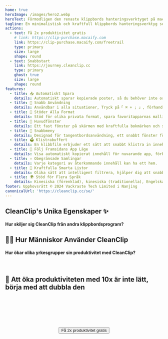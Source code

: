 ```yaml
---
home: true
heroImage: /images/hero2.webp
heroText: Förmodligen den renaste klippbords hanteringsverktyget på macOS!
tagline: En minimalistisk och kraftfull klippbords hanteringsverktyg som är skapat specifikt för Mac
actions:
  - text: Få 2x produktivitet gratis
    # link: https://clip-purchase.macaify.com
    link: https://clip-purchase.macaify.com/freetrail
    type: primary
    size: large
    shape: round
  - text: Snabbstart
    link: https://journey.cleanclip.cc
    type: primary
    ghost: true
    size: large
    shape: round
features:
  - title: 📥 Automatiskt Spara
    details: Automatiskt sparar kopierade poster, så du behöver inte oroa dig för att förlora viktig information.
  - title: 🚀 Snabb Användning
    details: Användbar i alla situationer, Tryck på「 ⌘ + ; 」, förhandsgranska med Space, och klistra in enkelt med klaviaturet.
  - title: 🌈 Stöder Alla Format
    details: Stöd för olika privata format, spara favoritapparnas mallinnehåll.
  - title: 📌 Huvudfönster
    details: Ett fast fönster på skärmen med kraftfulla bokmärken och smarta listor.
  - title: 🧲 Snabbmeny
    details: Designad för tangentbordsanvändning, ett snabbt fönster för omedelbar användning.
  - title: 🗳️ Klistrabuffert
    details: En klibbfilm erbjuder ett sätt att snabbt klistra in innehåll i ordning.
  - title: 🧲 Följ Framsidans App Läge
    details: Visa automatiskt kopierat innehåll för nuvarande app, förbättra effektiviteten i specifika scenarier.
  - title: ♾️ Obegränsade Samlingar
    details: Varje kategori av återkommande innehåll kan ha ett hem.
  - title: 🧠 Kraftfulla Smarta Listor
    details: Olika sätt att intelligent filtrera, hjälper dig att snabbt sortera och välja specifika innehåll.
  - title: 🌍 Stöd för Flera Språk
    details: Kinesiska (förenklad), kinesiska (traditionella), Engelska, 🇸🇰 slovenska, 🇫🇷 franska, 🇳🇱 nederländska <a href="/se/discounts">Hjälp översättningen</a>
footer: Upphovsrätt © 2024 Vackraste Tech Limited i Nanjing
canonicalUrl: 'https://cleanclip.cc/se/'
---
```


<div class="segments">
  <TabFeatures-MainWindow class="tabfeatures"/>
  <TabFeatures-QuickMenu class="tabfeatures"/>
  <TabFeatures-PasteStack class="tabfeatures"/>

  <div class="usp">

  ## CleanClip's Unika Egenskaper ✨
  #### Hur skiljer sig CleanClip från andra klippbordsprogram?

  <usp-Usp/>

  </div>
  
  <div class="usecase">

  ## 👩‍💻 Hur Människor Använder CleanClip
  #### Hur ökar olika yrkesgrupper sin produktivitet med CleanClip?

  <usecase-UseCases/>

  </div>

  <FAQPage />
  <div class="encourage">
  </br>

  ## 🚀 Att öka produktiviteten med 10x är inte lätt, börja med att dubbla den

  </br>
  </br>

  <div style="display: flex; justify-content: center;">
    <div style="text-align: center">
      <button type="button" class="ant-btn ant-btn-primary ant-btn-round ant-btn-lg" style="margin-top: 64px">
        <!-- <a href="https://macaify.lemonsqueezy.com/checkout/buy/69bd0056-9182-4030-9aaf-bd0604db751b?embed=1&media=0&logo=0&desc=0&discount=0&enabled=114543" class="lemonsqueezy-button"> -->
        <a :href="$site.themeConfig.freeTrailUrl">
                      Få 2x produktivitet gratis
        </a>
      </button>
    </div>
  </div>

  </br>
  </br>
  </br>
  </div>

</div>

<NewFooter/>